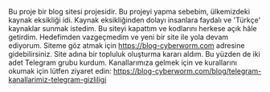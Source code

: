 Bu proje bir blog sitesi projesidir. Bu projeyi yapma sebebim, ülkemizdeki kaynak eksikliği idi. Kaynak eksikliğinden dolayı insanlara faydalı ve 'Türkçe' kaynaklar sunmak istedim.
Bu siteyi kapattım ve kodlarını herkese açık hâle getirdim.
Hedefimden vazgeçmedim ve yeni bir site ile yola devam ediyorum.
Siteme göz atmak için https://blog-cyberworm.com adresine gidebilirsiniz.
Site adına bir topluluk oluşturma kararı aldım. Bu yüzden de iki adet Telegram grubu kurdum.
Kanallarımıza gelmek için ve kurallarını okumak için lütfen ziyaret edin: https://blog-cyberworm.com/blog/telegram-kanallarimiz-telegram-gizliligi
